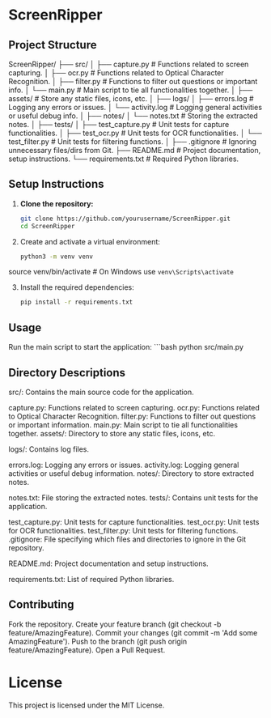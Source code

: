 # ScreenRipper

## Project Structure

ScreenRipper/
├── src/
│ ├── capture.py # Functions related to screen capturing.
│ ├── ocr.py # Functions related to Optical Character Recognition.
│ ├── filter.py # Functions to filter out questions or important info.
│ └── main.py # Main script to tie all functionalities together.
│
├── assets/ # Store any static files, icons, etc.
│
├── logs/
│ ├── errors.log # Logging any errors or issues.
│ └── activity.log # Logging general activities or useful debug info.
│
├── notes/
│ └── notes.txt # Storing the extracted notes.
│
├── tests/
│ ├── test_capture.py # Unit tests for capture functionalities.
│ ├── test_ocr.py # Unit tests for OCR functionalities.
│ └── test_filter.py # Unit tests for filtering functions.
│
├── .gitignore # Ignoring unnecessary files/dirs from Git.
├── README.md # Project documentation, setup instructions.
└── requirements.txt # Required Python libraries.


## Setup Instructions

1. **Clone the repository:**
   ```bash
   git clone https://github.com/yourusername/ScreenRipper.git
   cd ScreenRipper
2. Create and activate a virtual environment:
   ```bash
   python3 -m venv venv
  source venv/bin/activate   # On Windows use `venv\Scripts\activate`

3. Install the required dependencies:
      ```bash
      pip install -r requirements.txt


## Usage
Run the main script to start the application:
      ```bash
      python src/main.py


## Directory Descriptions
src/: Contains the main source code for the application.

capture.py: Functions related to screen capturing.
ocr.py: Functions related to Optical Character Recognition.
filter.py: Functions to filter out questions or important information.
main.py: Main script to tie all functionalities together.
assets/: Directory to store any static files, icons, etc.

logs/: Contains log files.

errors.log: Logging any errors or issues.
activity.log: Logging general activities or useful debug information.
notes/: Directory to store extracted notes.

notes.txt: File storing the extracted notes.
tests/: Contains unit tests for the application.

test_capture.py: Unit tests for capture functionalities.
test_ocr.py: Unit tests for OCR functionalities.
test_filter.py: Unit tests for filtering functions.
.gitignore: File specifying which files and directories to ignore in the Git repository.

README.md: Project documentation and setup instructions.

requirements.txt: List of required Python libraries.

## Contributing
  Fork the repository.
  Create your feature branch (git checkout -b feature/AmazingFeature).
  Commit your changes (git commit -m 'Add some AmazingFeature').
  Push to the branch (git push origin feature/AmazingFeature).
  Open a Pull Request.
# License
This project is licensed under the MIT License.


